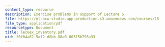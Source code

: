 ```yaml
---
content_type: resource
description: Exercise problems in support of Lecture 6.
file: https://ol-ocw-studio-app-production.s3.amazonaws.com/courses/15-760b-introduction-to-operations-management-spring-2004/f0f04a825af2d8bb88a080315b793a33_lec6ex_inventory.pdf
file_type: application/pdf
resourcetype: Document
title: lec6ex_inventory.pdf
uid: f0f04a82-5af2-d8bb-88a0-80315b793a33
---
```

